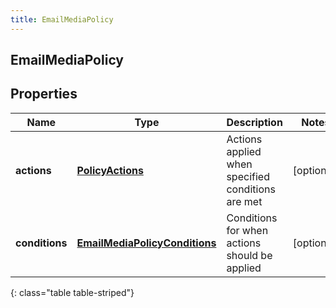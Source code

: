 ```yaml
---
title: EmailMediaPolicy
---
```

## EmailMediaPolicy


## Properties

| Name | Type | Description | Notes |
| ------------ | ------------- | ------------- | ------------- |
| **actions** | <!----><!---->[**PolicyActions**](PolicyActions.html)<!----> | Actions applied when specified conditions are met |  [optional] |
| **conditions** | <!----><!---->[**EmailMediaPolicyConditions**](EmailMediaPolicyConditions.html)<!----> | Conditions for when actions should be applied |  [optional] |
{: class="table table-striped"}



